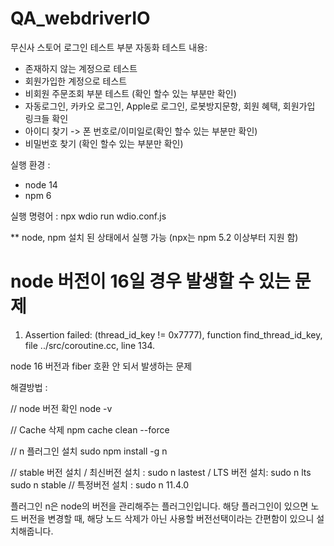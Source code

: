 # QA_webdriverIO
무신사 스토어 로그인 테스트 부분 자동화
테스트 내용:
 - 존재하지 않는 계정으로 테스트
 - 회원가입한 계정으로 테스트
 - 비회원 주문조회 부분 테스트 (확인 할수 있는 부분만 확인)
 - 자동로그인, 카카오 로그인, Apple로 로그인, 로봇방지문항, 회원 혜택, 회원가입 링크들 확인
 - 아이디 찾기 -> 폰 번호로/이미일로(확인 할수 있는 부분만 확인)
 - 비밀번호 찾기 (확인 할수 있는 부분만 확인)
 

실행 환경 :
 - node 14
 - npm 6

실행 명령어 : npx wdio run wdio.conf.js


** node, npm 설치 된 상태에서 실행 가능 (npx는 npm 5.2 이상부터 지원 함)





# node 버전이 16일 경우 발생할 수 있는 문제 
1. Assertion failed: (thread_id_key != 0x7777), function find_thread_id_key, file ../src/coroutine.cc, line 134.
   
node 16 버전과 fiber 호환 안 되서 발생하는 문제

해결방법 : 

// node 버전 확인
node -v

// Cache 삭제
npm cache clean --force

// n 플러그인 설치
sudo npm install -g n

// stable 버전 설치      / 최신버전 설치 : sudo n lastest  / LTS 버전 설치: sudo n lts
sudo n stable          // 특정버전 설치 : sudo n 11.4.0 

플러그인 n은 node의 버전을 관리해주는 플러그인입니다. 해당 플러그인이 있으면 노드 버전을 변경할 때, 해당 노드 삭제가 아닌 사용할 버전선택이라는 간편함이 있으니 설치해줍니다.
